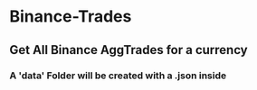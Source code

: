 # Binance-Trades

## Get All Binance AggTrades for a currency

### A 'data' Folder will be created with a .json inside
